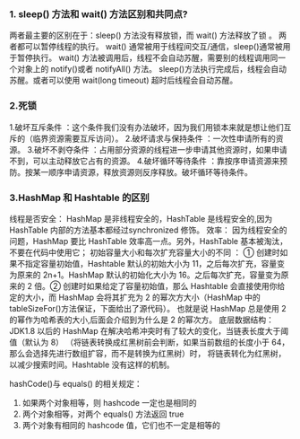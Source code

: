

### 1. sleep() 方法和 wait() 方法区别和共同点?
两者最主要的区别在于：sleep() 方法没有释放锁，而 wait() 方法释放了锁 。
两者都可以暂停线程的执行。
wait() 通常被用于线程间交互/通信，sleep()通常被用于暂停执行。
wait() 方法被调用后，线程不会自动苏醒，需要别的线程调用同一个对象上的 notify()或者 notifyAll() 方法。
sleep()方法执行完成后，线程会自动苏醒。或者可以使用 wait(long timeout) 超时后线程会自动苏醒。



### 2.死锁
 1.破坏互斥条件 ：这个条件我们没有办法破坏，因为我们用锁本来就是想让他们互斥的（临界资源需要互斥访问）。
 2.破坏请求与保持条件 ：一次性申请所有的资源。
 3.破坏不剥夺条件 ：占用部分资源的线程进一步申请其他资源时，如果申请不到，可以主动释放它占有的资源。
 4.破坏循环等待条件 ：靠按序申请资源来预防。按某一顺序申请资源，释放资源则反序释放。破坏循环等待条件。
 
 
### 3.HashMap 和 Hashtable 的区别

线程是否安全： HashMap 是非线程安全的，HashTable 是线程安全的,因为 HashTable 内部的方法基本都经过synchronized 修饰。
效率： 因为线程安全的问题，HashMap 要比 HashTable 效率高一点。另外，HashTable 基本被淘汰，不要在代码中使用它；
初始容量大小和每次扩充容量大小的不同 ： ① 创建时如果不指定容量初始值，Hashtable 默认的初始大小为 11，之后每次扩充，容量变为原来的 2n+1。HashMap 默认的初始化大小为 16。之后每次扩充，容量变为原来的 2 倍。② 创建时如果给定了容量初始值，那么 Hashtable 会直接使用你给定的大小，而 HashMap 会将其扩充为 2 的幂次方大小（HashMap 中的tableSizeFor()方法保证，下面给出了源代码）。
也就是说 HashMap 总是使用 2 的幂作为哈希表的大小,后面会介绍到为什么是 2 的幂次方。
底层数据结构： JDK1.8 以后的 HashMap 在解决哈希冲突时有了较大的变化，当链表长度大于阈值（默认为 8）
（将链表转换成红黑树前会判断，如果当前数组的长度小于 64，那么会选择先进行数组扩容，而不是转换为红黑树）时，
将链表转化为红黑树，以减少搜索时间。Hashtable 没有这样的机制。

 hashCode()与 equals() 的相关规定：
 1. 如果两个对象相等，则 hashcode 一定也是相同的
 2. 两个对象相等，对两个 equals() 方法返回 true
 3. 两个对象有相同的 hashcode 值，它们也不一定是相等的